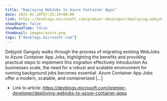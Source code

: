 ```yaml
---
title: "Deploying WebJobs to Azure Container Apps"
date: 2025-02-20T07:25:29+00:00
link: https://devblogs.microsoft.com/premier-developer/deploying-webjobs-to-azure-container-apps
showShare: false
showReadTime: false
thumbnail: images/azure.png
tags: ["devblogs.microsoft.com"]
---
```

Debjyoti Ganguly walks through the process of migrating existing WebJobs to Azure Container App Jobs, highlighting the benefits and providing practical steps to implement this migration effectively Introduction As businesses scale, the need for a robust and scalable environment for running background jobs becomes essential. Azure Container App Jobs offer a modern, scalable, and containerized […]

- Link to article: https://devblogs.microsoft.com/premier-developer/deploying-webjobs-to-azure-container-apps